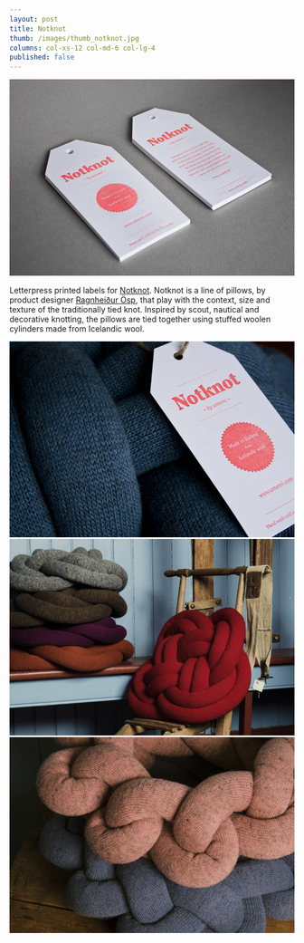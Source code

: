 ```yaml
---
layout: post
title: Notknot
thumb: /images/thumb_notknot.jpg
columns: col-xs-12 col-md-6 col-lg-4
published: false
---
```


<div><img src="/images/notknot1.jpg" alt="Notknot"></div>

Letterpress printed labels for [Notknot](http://umemi.com/notknot.php). Notknot is a line of pillows, by product designer [Ragnheiður Ösp](http://www.umemi.com/), that play with the context, size and texture of the traditionally tied knot. Inspired by scout, nautical and decorative knotting, the pillows are tied together using stuffed woolen cylinders made from Icelandic wool.

<div><img src="/images/notknot2.jpg" class="m" alt="Notknot"></div>

<div><img src="/images/notknot4.jpg" class="m" alt="Notknot"></div>

<div><img src="/images/notknot3.jpg" class="m" alt="Notknot"></div>

